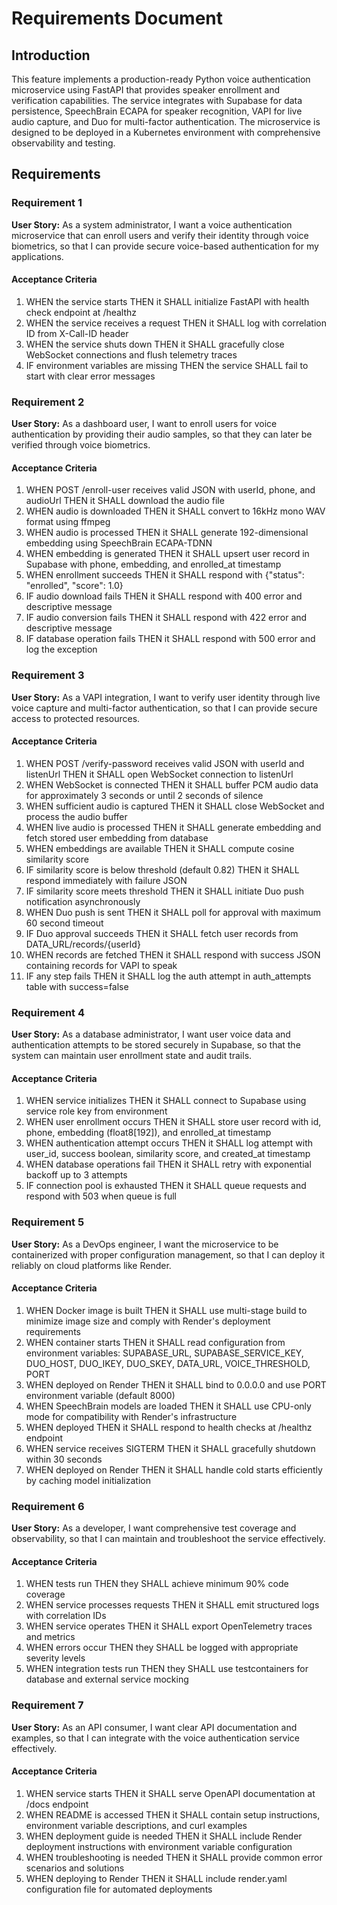 # Requirements Document

## Introduction

This feature implements a production-ready Python voice authentication microservice using FastAPI that provides speaker enrollment and verification capabilities. The service integrates with Supabase for data persistence, SpeechBrain ECAPA for speaker recognition, VAPI for live audio capture, and Duo for multi-factor authentication. The microservice is designed to be deployed in a Kubernetes environment with comprehensive observability and testing.

## Requirements

### Requirement 1

**User Story:** As a system administrator, I want a voice authentication microservice that can enroll users and verify their identity through voice biometrics, so that I can provide secure voice-based authentication for my applications.

#### Acceptance Criteria

1. WHEN the service starts THEN it SHALL initialize FastAPI with health check endpoint at /healthz
2. WHEN the service receives a request THEN it SHALL log with correlation ID from X-Call-ID header
3. WHEN the service shuts down THEN it SHALL gracefully close WebSocket connections and flush telemetry traces
4. IF environment variables are missing THEN the service SHALL fail to start with clear error messages

### Requirement 2

**User Story:** As a dashboard user, I want to enroll users for voice authentication by providing their audio samples, so that they can later be verified through voice biometrics.

#### Acceptance Criteria

1. WHEN POST /enroll-user receives valid JSON with userId, phone, and audioUrl THEN it SHALL download the audio file
2. WHEN audio is downloaded THEN it SHALL convert to 16kHz mono WAV format using ffmpeg
3. WHEN audio is processed THEN it SHALL generate 192-dimensional embedding using SpeechBrain ECAPA-TDNN
4. WHEN embedding is generated THEN it SHALL upsert user record in Supabase with phone, embedding, and enrolled_at timestamp
5. WHEN enrollment succeeds THEN it SHALL respond with {"status": "enrolled", "score": 1.0}
6. IF audio download fails THEN it SHALL respond with 400 error and descriptive message
7. IF audio conversion fails THEN it SHALL respond with 422 error and descriptive message
8. IF database operation fails THEN it SHALL respond with 500 error and log the exception

### Requirement 3

**User Story:** As a VAPI integration, I want to verify user identity through live voice capture and multi-factor authentication, so that I can provide secure access to protected resources.

#### Acceptance Criteria

1. WHEN POST /verify-password receives valid JSON with userId and listenUrl THEN it SHALL open WebSocket connection to listenUrl
2. WHEN WebSocket is connected THEN it SHALL buffer PCM audio data for approximately 3 seconds or until 2 seconds of silence
3. WHEN sufficient audio is captured THEN it SHALL close WebSocket and process the audio buffer
4. WHEN live audio is processed THEN it SHALL generate embedding and fetch stored user embedding from database
5. WHEN embeddings are available THEN it SHALL compute cosine similarity score
6. IF similarity score is below threshold (default 0.82) THEN it SHALL respond immediately with failure JSON
7. IF similarity score meets threshold THEN it SHALL initiate Duo push notification asynchronously
8. WHEN Duo push is sent THEN it SHALL poll for approval with maximum 60 second timeout
9. IF Duo approval succeeds THEN it SHALL fetch user records from DATA_URL/records/{userId}
10. WHEN records are fetched THEN it SHALL respond with success JSON containing records for VAPI to speak
11. IF any step fails THEN it SHALL log the auth attempt in auth_attempts table with success=false

### Requirement 4

**User Story:** As a database administrator, I want user voice data and authentication attempts to be stored securely in Supabase, so that the system can maintain user enrollment state and audit trails.

#### Acceptance Criteria

1. WHEN service initializes THEN it SHALL connect to Supabase using service role key from environment
2. WHEN user enrollment occurs THEN it SHALL store user record with id, phone, embedding (float8[192]), and enrolled_at timestamp
3. WHEN authentication attempt occurs THEN it SHALL log attempt with user_id, success boolean, similarity score, and created_at timestamp
4. WHEN database operations fail THEN it SHALL retry with exponential backoff up to 3 attempts
5. IF connection pool is exhausted THEN it SHALL queue requests and respond with 503 when queue is full

### Requirement 5

**User Story:** As a DevOps engineer, I want the microservice to be containerized with proper configuration management, so that I can deploy it reliably on cloud platforms like Render.

#### Acceptance Criteria

1. WHEN Docker image is built THEN it SHALL use multi-stage build to minimize image size and comply with Render's deployment requirements
2. WHEN container starts THEN it SHALL read configuration from environment variables: SUPABASE_URL, SUPABASE_SERVICE_KEY, DUO_HOST, DUO_IKEY, DUO_SKEY, DATA_URL, VOICE_THRESHOLD, PORT
3. WHEN deployed on Render THEN it SHALL bind to 0.0.0.0 and use PORT environment variable (default 8000)
4. WHEN SpeechBrain models are loaded THEN it SHALL use CPU-only mode for compatibility with Render's infrastructure
5. WHEN deployed THEN it SHALL respond to health checks at /healthz endpoint
6. WHEN service receives SIGTERM THEN it SHALL gracefully shutdown within 30 seconds
7. WHEN deployed on Render THEN it SHALL handle cold starts efficiently by caching model initialization

### Requirement 6

**User Story:** As a developer, I want comprehensive test coverage and observability, so that I can maintain and troubleshoot the service effectively.

#### Acceptance Criteria

1. WHEN tests run THEN they SHALL achieve minimum 90% code coverage
2. WHEN service processes requests THEN it SHALL emit structured logs with correlation IDs
3. WHEN service operates THEN it SHALL export OpenTelemetry traces and metrics
4. WHEN errors occur THEN they SHALL be logged with appropriate severity levels
5. WHEN integration tests run THEN they SHALL use testcontainers for database and external service mocking

### Requirement 7

**User Story:** As an API consumer, I want clear API documentation and examples, so that I can integrate with the voice authentication service effectively.

#### Acceptance Criteria

1. WHEN service starts THEN it SHALL serve OpenAPI documentation at /docs endpoint
2. WHEN README is accessed THEN it SHALL contain setup instructions, environment variable descriptions, and curl examples
3. WHEN deployment guide is needed THEN it SHALL include Render deployment instructions with environment variable configuration
4. WHEN troubleshooting is needed THEN it SHALL provide common error scenarios and solutions
5. WHEN deploying to Render THEN it SHALL include render.yaml configuration file for automated deployments
